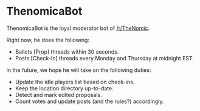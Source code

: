 ThenomicaBot
============

ThenomicaBot is the loyal moderator bot of [/r/TheNomic](http://www.reddit.com/r/TheNomic).

Right now, he does the following:

* Ballots [Prop] threads within 30 seconds.
* Posts [Check-In] threads every Monday and Thursday at midnight EST.

In the future, we hope he will take on the following duties:

* Update the idle players list based on check-ins.
* Keep the location directory up-to-date.
* Detect and mark edited proposals.
* Count votes and update posts (and the rules?) accordingly.
